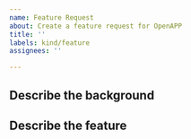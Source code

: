 ```yaml
---
name: Feature Request
about: Create a feature request for OpenAPP
title: ''
labels: kind/feature
assignees: ''

---
```


## Describe the background
<!--
Template: I always expose my app through my own Linux server.
-->

## Describe the feature
<!--
Template: Implement a way to expose my app through custom Linux server.
-->
